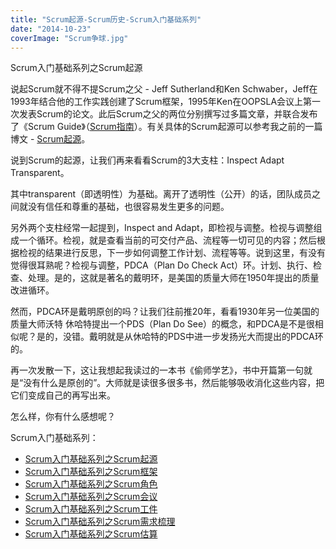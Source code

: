 ```yaml
---
title: "Scrum起源-Scrum历史-Scrum入门基础系列"
date: "2014-10-23"
coverImage: "Scrum争球.jpg"
---
```


Scrum入门基础系列之Scrum起源

说起Scrum就不得不提Scrum之父 - Jeff Sutherland和Ken Schwaber，Jeff在1993年结合他的工作实践创建了Scrum框架，1995年Ken在OOPSLA会议上第一次发表Scrum的论文。此后Scrum之父的两位分别撰写过多篇文章，并联合发布了《Scrum Guide》（[Scrum指南](http://scrumguides.org/)）。有关具体的Scrum起源可以参考我之前的一篇博文 - [Scrum起源](http://bobjiang.com/scrum_history/)。

说到Scrum的起源，让我们再来看看Scrum的3大支柱：Inspect Adapt Transparent。

其中transparent（即透明性）为基础。离开了透明性（公开）的话，团队成员之间就没有信任和尊重的基础，也很容易发生更多的问题。

另外两个支柱经常一起提到，Inspect and Adapt，即检视与调整。检视与调整组成一个循环。检视，就是查看当前的可交付产品、流程等一切可见的内容；然后根据检视的结果进行反思，下一步如何调整工作计划、流程等等。说到这里，有没有觉得很耳熟呢？检视与调整，PDCA（Plan Do Check Act）环。计划、执行、检查、处理。是的，这就是著名的戴明环，是美国的质量大师在1950年提出的质量改进循环。

然而，PDCA环是戴明原创的吗？让我们往前推20年，看看1930年另一位美国的质量大师沃特 休哈特提出一个PDS（Plan Do See）的概念，和PDCA是不是很相似呢？是的，没错。戴明就是从休哈特的PDS中进一步发扬光大而提出的PDCA环的。

再一次发散一下，这让我想起我读过的一本书《偷师学艺》，书中开篇第一句就是“没有什么是原创的”。大师就是读很多很多书，然后能够吸收消化这些内容，把它们变成自己的再写出来。

怎么样，你有什么感想呢？

Scrum入门基础系列：

- [Scrum入门基础系列之Scrum起源](http://bobjiang.com/scrum_history/)
- [Scrum入门基础系列之Scrum框架](http://bobjiang.com/scrum_framework/)
- [Scrum入门基础系列之Scrum角色](http://bobjiang.com/scrum_role/)
- [Scrum入门基础系列之Scrum会议](http://bobjiang.com/scrum_meeting/)
- [Scrum入门基础系列之Scrum工件](http://bobjiang.com/scrum_foundation_artifact/)
- [Scrum入门基础系列之Scrum需求梳理](http://bobjiang.com/scrum_product_backlog_refinement/)
- [Scrum入门基础系列之Scrum估算](http://bobjiang.com/estimation_in_scrum/)
